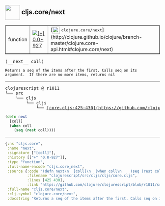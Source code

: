 ## <img width="48px" valign="middle" src="http://i.imgur.com/Hi20huC.png"> cljs.core/next

 <table border="1">
<tr>
<td>function</td>
<td><a href="https://github.com/cljsinfo/api-refs/tree/0.0-927"><img valign="middle" alt="[+] 0.0-927" src="https://img.shields.io/badge/+-0.0--927-lightgrey.svg"></a> </td>
<td>
[<img height="24px" valign="middle" src="http://i.imgur.com/1GjPKvB.png"> <samp>clojure.core/next</samp>](http://clojure.github.io/clojure/branch-master/clojure.core-api.html#clojure.core/next)
</td>
</tr>
</table>

 <samp>
(__next__ coll)<br>
</samp>

```
Returns a seq of the items after the first. Calls seq on its
argument.  If there are no more items, returns nil
```

---

 <pre>
clojurescript @ r1011
└── src
    └── cljs
        └── cljs
            └── <ins>[core.cljs:425-430](https://github.com/clojure/clojurescript/blob/r1011/src/cljs/cljs/core.cljs#L425-L430)</ins>
</pre>

```clj
(defn next
  [coll]
  (when coll
    (seq (rest coll))))
```


---

```clj
{:ns "cljs.core",
 :name "next",
 :signature ["[coll]"],
 :history [["+" "0.0-927"]],
 :type "function",
 :full-name-encode "cljs.core_next",
 :source {:code "(defn next\n  [coll]\n  (when coll\n    (seq (rest coll))))",
          :filename "clojurescript/src/cljs/cljs/core.cljs",
          :lines [425 430],
          :link "https://github.com/clojure/clojurescript/blob/r1011/src/cljs/cljs/core.cljs#L425-L430"},
 :full-name "cljs.core/next",
 :clj-symbol "clojure.core/next",
 :docstring "Returns a seq of the items after the first. Calls seq on its\nargument.  If there are no more items, returns nil"}

```
